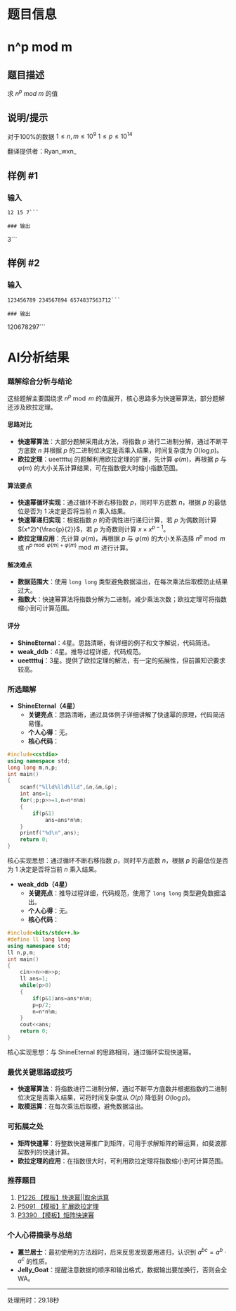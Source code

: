 # 题目信息

# n^p mod m

## 题目描述

求 $n^p$ $mod$ $m$ 的值

## 说明/提示

对于100%的数据 $1≤n,m≤10^9$ $1≤p≤10^{14}$

翻译提供者：Ryan_wxn_

## 样例 #1

### 输入

```
12 15 7```

### 输出

```
3```

## 样例 #2

### 输入

```
123456789 234567894 6574837563712```

### 输出

```
120678297```

# AI分析结果

### 题解综合分析与结论
这些题解主要围绕求 $n^p \bmod m$ 的值展开，核心思路多为快速幂算法，部分题解还涉及欧拉定理。

#### 思路对比
- **快速幂算法**：大部分题解采用此方法，将指数 $p$ 进行二进制分解，通过不断平方底数 $n$ 并根据 $p$ 的二进制位决定是否乘入结果，时间复杂度为 $O(\log p)$。
- **欧拉定理**：ueettttuj 的题解利用欧拉定理的扩展，先计算 $\varphi(m)$，再根据 $p$ 与 $\varphi(m)$ 的大小关系计算结果，可在指数很大时缩小指数范围。

#### 算法要点
- **快速幂循环实现**：通过循环不断右移指数 $p$，同时平方底数 $n$，根据 $p$ 的最低位是否为 1 决定是否将当前 $n$ 乘入结果。
- **快速幂递归实现**：根据指数 $p$ 的奇偶性进行递归计算，若 $p$ 为偶数则计算 $(x^2)^{\frac{p}{2}}$，若 $p$ 为奇数则计算 $x \times x^{p - 1}$。
- **欧拉定理应用**：先计算 $\varphi(m)$，再根据 $p$ 与 $\varphi(m)$ 的大小关系选择 $n^p \bmod m$ 或 $n^{p \bmod \varphi(m) + \varphi(m)} \bmod m$ 进行计算。

#### 解决难点
- **数据范围大**：使用 `long long` 类型避免数据溢出，在每次乘法后取模防止结果过大。
- **指数大**：快速幂算法将指数分解为二进制，减少乘法次数；欧拉定理可将指数缩小到可计算范围。

#### 评分
- **ShineEternal**：4星。思路清晰，有详细的例子和文字解说，代码简洁。
- **weak_ddb**：4星。推导过程详细，代码规范。
- **ueettttuj**：3星。提供了欧拉定理的解法，有一定的拓展性，但前置知识要求较高。

### 所选题解
- **ShineEternal（4星）**
  - **关键亮点**：思路清晰，通过具体例子详细讲解了快速幂的原理，代码简洁易懂。
  - **个人心得**：无。
  - **核心代码**：
```cpp
#include<cstdio>
using namespace std;
long long m,n,p;
int main()
{
    scanf("%lld%lld%lld",&n,&m,&p);
    int ans=1;
    for(;p;p>>=1,n=n*n%m)
    {
        if(p&1)
            ans=ans*n%m;
    } 
    printf("%d\n",ans);
    return 0;
}
```
核心实现思想：通过循环不断右移指数 $p$，同时平方底数 $n$，根据 $p$ 的最低位是否为 1 决定是否将当前 $n$ 乘入结果。

- **weak_ddb（4星）**
  - **关键亮点**：推导过程详细，代码规范，使用了 `long long` 类型避免数据溢出。
  - **个人心得**：无。
  - **核心代码**：
```cpp
#include<bits/stdc++.h>
#define ll long long
using namespace std;
ll n,p,m;
int main()
{
    cin>>n>>m>>p;
    ll ans=1;
    while(p>0)
    {
        if(p&1)ans=ans*n%m;
        p=p/2;
        n=n*n%m;
    }
    cout<<ans;
    return 0;
}
```
核心实现思想：与 ShineEternal 的思路相同，通过循环实现快速幂。

### 最优关键思路或技巧
- **快速幂算法**：将指数进行二进制分解，通过不断平方底数并根据指数的二进制位决定是否乘入结果，可将时间复杂度从 $O(p)$ 降低到 $O(\log p)$。
- **取模运算**：在每次乘法后取模，避免数据溢出。

### 可拓展之处
- **矩阵快速幂**：将整数快速幂推广到矩阵，可用于求解矩阵的幂运算，如斐波那契数列的快速计算。
- **欧拉定理的应用**：在指数很大时，可利用欧拉定理将指数缩小到可计算范围。

### 推荐题目
1. [P1226 【模板】快速幂||取余运算](https://www.luogu.org/problem/P1226)
2. [P5091 【模板】扩展欧拉定理](https://www.luogu.org/problem/P5091)
3. [P3390 【模板】矩阵快速幂](https://www.luogu.org/problem/P3390)

### 个人心得摘录与总结
- **蕙兰居士**：最初使用的方法超时，后来反思发现要用递归，认识到 $a^{bc}=a^b \cdot a^c$ 的性质。
- **Jelly_Goat**：提醒注意数据的顺序和输出格式，数据输出要加换行，否则会全 WA。

---
处理用时：29.18秒